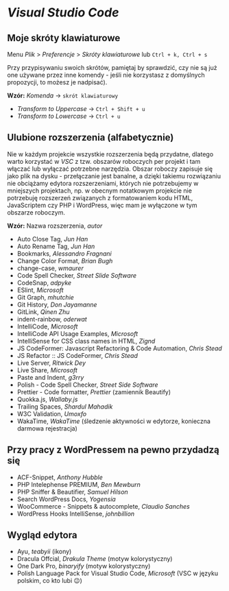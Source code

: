 # *Visual Studio Code*

## Moje skróty klawiaturowe

Menu _Plik_ > _Preferencje_ > _Skróty klawiaturowe_ lub `Ctrl + k, Ctrl + s`

Przy przypisywaniu swoich skrótów, pamiętaj by sprawdzić, czy nie są już one używane przez inne komendy - jeśli nie korzystasz z domyślnych propozycji, to możesz je nadpisać).

**Wzór:** _Komenda_ -> `skrót klawiaturowy`

- _Transform to Uppercase_ -> `Ctrl + Shift + u`
- _Transform to Lowercase_ -> `Ctrl + u`

## Ulubione rozszerzenia (alfabetycznie)

Nie w każdym projekcie wszystkie rozszerzenia będą przydatne, dlatego warto korzystać w *VSC* z tzw. obszarów roboczych per projekt i tam włączać lub wyłączać potrzebne narzędzia. Obszar roboczy zapisuje się jako plik na dysku - przełączanie jest banalne, a dzięki takiemu rozwiązaniu nie obciążamy edytora rozszerzeniami, których nie potrzebujemy w mniejszych projektach, np. w obecnym notatkowym projekcie nie potrzebuję rozszerzeń związanych z formatowaniem kodu HTML, JavaScriptem czy PHP i WordPress, więc mam je wyłączone w tym obszarze roboczym.

**Wzór:** Nazwa rozszerzenia, _autor_

- Auto Close Tag, _Jun Han_
- Auto Rename Tag, _Jun Han_
- Bookmarks, _Alessandro Fragnani_
- Change Color Format, _Brian Bugh_
- change-case, _wmaurer_
- Code Spell Checker, _Street Slide Software_
- CodeSnap, _adpyke_
- ESlint, _Microsoft_
- Git Graph, _mhutchie_
- Git History, _Don Jayamanne_
- GitLink, _Qinen Zhu_
- indent-rainbow, _oderwat_
- IntelliCode, _Microsoft_
- IntelliCode API Usage Examples, _Microsoft_
- IntelliSense for CSS class names in HTML, _Zignd_
- JS CodeFormer: Javascript Refactoring & Code Automation, _Chris Stead_
- JS Refactor :: JS CodeFormer, _Chris Stead_
- Live Server, _Ritwick Dey_
- Live Share, _Microsoft_
- Paste and Indent, _g3rry_
- Polish - Code Spell Checker, _Street Side Software_
- Prettier - Code formatter, _Prettier_ (zamiennik Beautify)
- Quokka.js, _Wallaby.js_
- Trailing Spaces, _Shardul Mahadik_
- W3C Validation, _Umoxfo_
- WakaTime, _WakaTime_ (śledzenie aktywności w edytorze, konieczna darmowa rejestracja)

## Przy pracy z WordPressem na pewno przydadzą się

- ACF-Snippet, _Anthony Hubble_
- PHP Intelephense PREMIUM, _Ben Mewburn_
- PHP Sniffer & Beautifier, _Samuel Hilson_
- Search WordPress Docs, _Yogensia_
- WooCommerce - Snippets & autocomplete, _Claudio Sanches_
- WordPress Hooks IntelliSense, _johnbillion_

## Wygląd edytora

- Ayu, _teabyii_ (ikony)
- Dracula Offcial, _Drakula Theme_ (motyw kolorystyczny)
- One Dark Pro, _binaryify_ (motyw kolorystyczny)
- Polish Language Pack for Visual Studio Code, _Microsoft_ (VSC w języku polskim, co kto lubi 😉)
